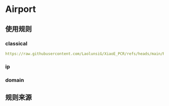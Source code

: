 # Airport

## 使用规则
### classical
```yaml
https://raw.githubusercontent.com/LaolunsiG/XiaoE_PCR/refs/heads/main/Rules/Clash.Meta/Airport/Airport-Classical.yaml
```

### ip

### domain

## 规则来源